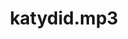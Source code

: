 ---
title: katydid.mp3
vocals: false
best: false
definitive: false
recordings: 2-0
filename: katydid.mp3
mixes: gorge-mp3
folder: 2007-03-31/gorge
weight: 0
---